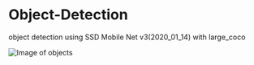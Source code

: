 # Object-Detection

object detection using SSD Mobile Net v3(2020_01_14) with large_coco

![Image of objects](ssd-mobile-net-v3.PNG)
